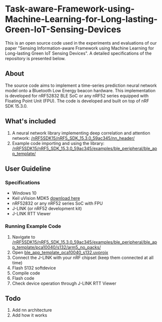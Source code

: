 # Task-aware-Framework-using-Machine-Learning-for-Long-lasting-Green-IoT-Sensing-Devices
This is an open source code used in the experiments and evaluations of our paper "Sensing Information-aware Framework using Machine Learning for Long-lasting Green IoT Sensing Devices". A detailed specifications of the repository is presented below. 

## About
The source code aims to implement a time-series prediction neural network model onto a Bluetooth Low Energy beacon hardware. This implementation is developed for nRF52832 BLE SoC or any nRF52 series equipped with Floating Point Unit (FPU). The code is developed and built on top of nRF SDK 15.3.0. 

## What's included
1. A neural network library implementing deep correlation and attention network: [/nRF5SDK15/nRF5_SDK_15.3.0_59ac345/nn_header/](https://github.com/sbeacon/Task-aware-Framework-using-Machine-Learning-for-Long-lasting-Green-IoT-Sensing-Devices/tree/main/nRF5SDK15/nRF5_SDK_15.3.0_59ac345/nn_header)
2. Example code importing and using the library: [/nRF5SDK15/nRF5_SDK_15.3.0_59ac345/examples/ble_peripheral/ble_app_template/
](https://github.com/sbeacon/Task-aware-Framework-using-Machine-Learning-for-Long-lasting-Green-IoT-Sensing-Devices/tree/main/nRF5SDK15/nRF5_SDK_15.3.0_59ac345/examples/ble_peripheral/ble_app_template)

## User Guideline
### Specifications
- Windows 10
- Keil uVision MDK5 [download here](https://www.keil.com/download/product/)
- nRF52832 or any nRF52 series SoC with FPU
- J-LINK (or nRF52 development kit)
- J-LINK RTT Viewer

### Running Example Code
1. Navigate to [/nRF5SDK15/nRF5_SDK_15.3.0_59ac345/examples/ble_peripheral/ble_app_template/pca10040/s132/arm5_no_packs/](https://github.com/sbeacon/Task-aware-Framework-using-Machine-Learning-for-Long-lasting-Green-IoT-Sensing-Devices/tree/main/nRF5SDK15/nRF5_SDK_15.3.0_59ac345/examples/ble_peripheral/ble_app_template/pca10040/s132/arm5_no_packs)
2. Open [ble_app_template_pca10040_s132.uvprojx](https://github.com/sbeacon/Task-aware-Framework-using-Machine-Learning-for-Long-lasting-Green-IoT-Sensing-Devices/blob/main/nRF5SDK15/nRF5_SDK_15.3.0_59ac345/examples/ble_peripheral/ble_app_template/pca10040/s132/arm5_no_packs/ble_app_template_pca10040_s132.uvprojx)
3. Connect the J-LINK with your nRF chipset (keep them connected at all time)
4. Flash S132 softdevice
5. Compile code
6. Flash code
7. Check device operation through J-LINK RTT Viewer 

## Todo
1. Add nn architecture
2. Add how it works
